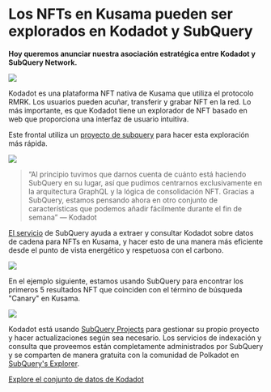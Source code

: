 # Los NFTs en Kusama pueden ser explorados en Kodadot y SubQuery

**Hoy queremos anunciar nuestra asociación estratégica entre Kodadot y SubQuery Network.**

![](https://miro.medium.com/max/1400/1*Y4kdG9uEoxrySzb19QKxPg.gif)

Kodadot es una plataforma NFT nativa de Kusama que utiliza el protocolo RMRK. Los usuarios pueden acuñar, transferir y grabar NFT en la red. Lo más importante, es que Kodadot tiene un explorador de NFT basado en web que proporciona una interfaz de usuario intuitiva.

Este frontal utiliza un [proyecto de subquery](https://explorer.subquery.network/subquery/vikiival/magick) para hacer esta exploración más rápida.

![](https://miro.medium.com/max/1400/0*3TdpXjj1iwGNdA3n)

> “Al principio tuvimos que darnos cuenta de cuánto está haciendo SubQuery en su lugar, así que pudimos centrarnos exclusivamente en la arquitectura GraphQL y la lógica de consolidación NFT. Gracias a SubQuery, estamos pensando ahora en otro conjunto de características que podemos añadir fácilmente durante el fin de semana” — Kodadot

[El servicio](https://subquery.network/) de SubQuery ayuda a extraer y consultar Kodadot sobre datos de cadena para NFTs en Kusama, y hacer esto de una manera más eficiente desde el punto de vista energético y respetuosa con el carbono.

![](https://miro.medium.com/max/1400/0*AocvCHVWMsGtH1Oz)

En el ejemplo siguiente, estamos usando SubQuery para encontrar los primeros 5 resultados NFT que coinciden con el término de búsqueda "Canary" en Kusama.

![](https://miro.medium.com/max/1400/0*QTzLpC0D-pYWDngZ)

Kodadot está usando [SubQuery Projects](https://project.subquery.network/) para gestionar su propio proyecto y hacer actualizaciones según sea necesario. Los servicios de indexación y consulta que proveemos están completamente administrados por SubQuery y se comparten de manera gratuita con la comunidad de Polkadot en [SubQuery's Explorer](https://explorer.subquery.network/).

[Explore el conjunto de datos de Kodadot](https://explorer.subquery.network/subquery/vikiival/magick)